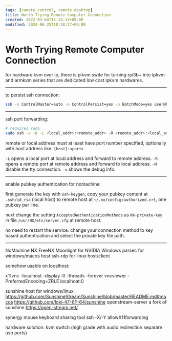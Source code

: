 ```yaml
---
tags: [remote control, remote desktop]
title: Worth Trying Remote Computer Connection
created: 2022-03-04T15:13:13+00:00
modified: 2024-06-25T18:28:27+08:00
---
```


# Worth Trying Remote Computer Connection

for hardware kvm over ip, there is pikvm swite for turning rpi3b+ into ipkvm and armkvm series that are dedicated low cost ipkvm hardwares.

---

to persist ssh connection:

```bash
ssh -o ControlMaster=auto -o ControlPersist=yes -o BatchMode=yes user@hostname
```

---

ssh port forwarding:

```bash
# requires sudo
sudo ssh -v -N -L <local_addr>:<remote_addr> -R <remote_addr>:<local_addr> <user>@<remote_host>
```

remote or local address must at least have port number specified, optionally with host address like: `[host]:<port>`

`-L` opens a local port at local address and forward to remote address. `-R` opens a remote port at remote address and forward to local address. `-N` disable the tty connection. `-v` shows the debug info.

---

enable pubkey authentication for nomachine:

first generate the key with `ssh-keygen`, copy your pubkey content at `.ssh/id_rsa` (local host) to remote host at `~/.nx/config/authorized.crt`, one pubkey per line.

next change the setting `AcceptedAuthenticationMethods` as `NX-private-key` in file `/usr/NX/etc/server.cfg` at remote host.

no need to restart the service. change your connection method to key based authentication and select the private key file path.

---

NoMachine NX
FreeNX
Moonlight for NVIDIA Windows
parsec for windows/macos host
ssh-rdp for linux host/client

somehow usable on localhost:

x11vnc -localhost -display :0 -threads -forever
vncviewer -PreferredEncoding=ZRLE localhoat:0

sunshine host for windows/linux
https://github.com/SunshineStream/Sunshine/blob/master/README.md#macos
https://github.com/loki-47-6F-64/sunshine
openstream-server a fork of sunshine
https://open-stream.net/

synergy mouse keyboard sharing tool
ssh -X/-Y allowX11forwarding

hardware solution: kvm switch (high grade with audio redirection separate usb ports)
